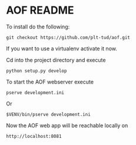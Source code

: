 # AOF README

To install do the following:

    git checkout https://github.com/plt-tud/aof.git

If you want to use a virtualenv activate it now.

Cd into the project directory and execute

    python setup.py develop

To start the AOF webserver execute

    pserve development.ini
   
Or 
    
    $VENV/bin/pserve development.ini
   
Now the AOF web app will be reachable locally on

    http://localhost:8081
